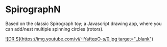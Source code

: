 # SpirographN
Based on the classic Spirograph toy; a Javascript drawing app, where you can add/nest multiple spinning circles (rotors).

[![DR.S](https://img.youtube.com/vi/-IYaftepO-s/0.jpg target="_blank")](https://youtu.be/-IYaftepO-s)

